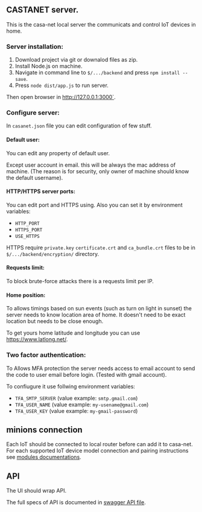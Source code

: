## CASTANET server.
This is the casa-net local server the communicats and control IoT devices in home. 

### Server installation:
1. Download project via git or downalod files as zip.
1. Install Node.js on machine.
1. Navigate in command line to `$/.../backend` and press `npm install --save`.
1. Press `node dist/app.js` to run server.

Then open browser in http://127.0.0.1:3000`.

### Configure server:

In `casanet.json` file you can edit configuration of few stuff.

#### Default user:
You can edit any property of default user. 

Except user account in email. this will be always the mac address of machine.
(The reason is for security, only owner of machine should know the default username).

#### HTTP/HTTPS server ports:
You can edit port and HTTPS using.
Also you can set it by environment variables:
* `HTTP_PORT`
* `HTTPS_PORT`
* `USE_HTTPS`

HTTPS require `private.key` `certificate.crt` and `ca_bundle.crt` files to be in `$/.../backend/encryption/` directory.

#### Requests limit:
To block brute-force attacks there is a requests limit per IP.

#### Home position:
To allows timings based on sun events (such as turn on light in sunset) the server needs to know location area of home.
It doesn't need to be exact location but needs to be close enough.

To get yours home latitude and longitude you can use https://www.latlong.net/.

### Two factor authentication:
To Allows MFA protection the server needs access to email account to send the code to user email before login.
(Tested with gmail account).

To confiugure it use follwing  environment variables:
* `TFA_SMTP_SERVER` (value example: `smtp.gmail.com`)
* `TFA_USER_NAME` (value example: `my-usename@gmail.com`)
* `TFA_USER_KEY` (value example: `my-gmail-password`)


## minions connection
Each IoT should be connected to local router before can add it to casa-net.
For each supported IoT device model connection and pairing instructions see [modules documentations](./src/modules).

## API
The UI should wrap API. 

The full specs of API is documented in [swagger API file](./swagger.yaml).







